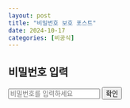 ```yaml
---
layout: post
title: "비밀번호 보호 포스트"
date: 2024-10-17
categories: [비공식]
---
```


<h2>비밀번호 입력</h2>
<input type="password" id="password" placeholder="비밀번호를 입력하세요">
<button onclick="checkPassword()">확인</button>
<div id="content" style="display:none;">
  <h3>비밀번호 보호된 내용</h3>
  <p>여기에 비밀번호로 보호된 포스트 내용이 들어갑니다.</p>
</div>

<script>
function checkPassword() {
  const password = document.getElementById("password").value;
  const correctPassword = "1234"; // 여기에 원하는 비밀번호를 입력하세요.
  if (password === correctPassword) {
    document.getElementById("content").style.display = "block";
  } else {
    alert("비밀번호가 잘못되었습니다.");
  }
}
</script>
